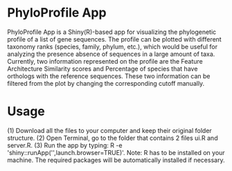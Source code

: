 # PhyloProfile App

PhyloProfile App is a Shiny(R)-based app for visualizing the phylogenetic profile of a list of gene sequences.
The profile can be plotted with different taxonomy ranks (species, family, phylum, etc.), which would be useful for analyzing the presence absence of sequences in a large amount of taxa.
Currently, two information represented on the profile are the Feature Architecture Similarity scores and Percentage of species that have orthologs with the reference sequences. These two information can be filtered from the plot by changing the corresponding cutoff manually.

# Usage
(1) Download all the files to your computer and keep their original folder structure.
(2) Open Terminal, go to the folder that contains 2 files ui.R and server.R.
(3) Run the app by typing: R -e 'shiny::runApp('',launch.browser=TRUE)'.
Note: R has to be installed on your machine. The required packages will be automatically installed if necessary.
